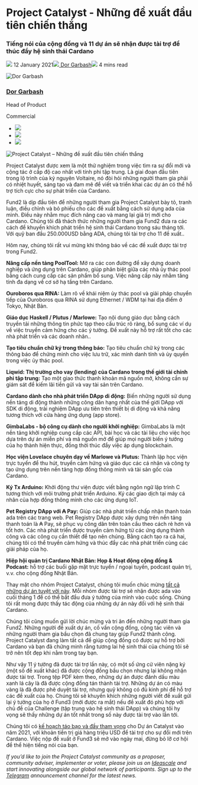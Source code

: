 # Project Catalyst - Những đề xuất đầu tiên chiến thắng

### **Tiếng nói của cộng đồng và 11 dự án sẽ nhận được tài trợ để thúc đẩy hệ sinh thái Cardano**

![](img/2021-01-12-project-catalyst-the-first-winning-proposals.002.png) 12 January 2021![](img/2021-01-12-project-catalyst-the-first-winning-proposals.002.png)[ Dor Garbash](tmp//en/blog/authors/dor-garbash/page-1/)![](img/2021-01-12-project-catalyst-the-first-winning-proposals.003.png) 4 mins read

![Dor Garbash](img/2021-01-12-project-catalyst-the-first-winning-proposals.004.png)[](tmp//en/blog/authors/dor-garbash/page-1/)

### [**Dor Garbash**](tmp//en/blog/authors/dor-garbash/page-1/)

Head of Product

Commercial

- ![](img/2021-01-12-project-catalyst-the-first-winning-proposals.005.png)[](https://linkedin.com/in/garbash "LinkedIn")
- ![](img/2021-01-12-project-catalyst-the-first-winning-proposals.006.png)[](https://twitter.com/garbash "Twitter")
- ![](img/2021-01-12-project-catalyst-the-first-winning-proposals.007.png)[](https://github.com/Garbash "GitHub")

![Project Catalyst – Những đề xuất đầu tiên chiến thắng ](img/2021-01-12-project-catalyst-the-first-winning-proposals.008.jpeg)

Project Catalyst được xem là một thử nghiệm trong việc tìm ra sự đổi mới và cộng tác ở cấp độ cao nhất với tính phi tập trung. Là giai đoạn đầu tiên trong lộ trình của kỷ nguyên Voltaire, nó đòi hỏi những người tham gia phải có nhiệt huyết, sáng tạo và đam mê để viết và triển khai các dự án có thể hỗ trợ tích cực cho sự phát triển của Cardano.

Fund2 là dịp đầu tiên để những người tham gia Project Catalyst bày tỏ, tranh luận, điều chỉnh và bỏ phiếu cho các đề xuất bằng cách sử dụng ada của mình. Điều này nhằm mục đích nâng cao và mang lại giá trị mới cho Cardano. Chúng tôi đã thách thức những người tham gia Fund2 đưa ra các cách để khuyến khích phát triển hệ sinh thái Cardano trong sáu tháng tới. Với quỹ ban đầu 250.000USD bằng ADA, chúng tôi tài trợ cho 11 đề xuất..

Hôm nay, chúng tôi rất vui mừng khi thông báo về các đề xuất được tài trợ trong Fund2.

**Nâng cấp nền tảng PoolTool:** Mở ra các con đường để xây dựng doanh nghiệp và ứng dụng trên Cardano, giúp phân biệt giữa các nhà ủy thác pool bằng cách cung cấp các sản phẩm bổ sung. Việc nâng cấp này nhằm tăng tính đa dạng về cơ sở hạ tầng trên Cardano.

**Ouroboros qua RINA:** Làm rõ về khái niệm ủy thác pool và giải pháp chuyển tiếp của Ouroboros qua RINA sử dụng Ethernet / WDM tại hai địa điểm ở Tokyo, Nhật Bản.

**Giáo dục Haskell / Plutus / Marlowe:** Tạo nội dung giáo dục bằng cách truyền tải những thông tin phức tạp theo cấu trúc rõ ràng, bổ sung các ví dụ về việc truyền cảm hứng cho các ý tưởng. Đề xuất này hỗ trợ rất tốt cho các nhà phát triển và các doanh nhân..

**Tạo tiêu chuẩn chữ ký trong thông báo:** Tạo tiêu chuẩn chữ ký trong các thông báo để chứng minh cho việc lưu trữ, xác minh danh tính và ủy quyền trong việc ủy thác pool.

**Liqwid: Thị trường cho vay (lending) của Cardano trong thế giới tài chính phi tập trung:** Tạo một giao thức thanh khoản mã nguồn mở, không cần sự giám sát để kiếm lãi tiền gửi và vay tài sản trên Cardano.

**Cardano dành cho nhà phát triển DApp di động:** Biến những người sử dụng nền tảng di động thành những công dân hạng nhất của thế giới DApp với SDK di động, trải nghiệm DApp ưu tiên trên thiết bị di động và khả năng tương thích với cửa hàng ứng dụng (app store).

**GimbaLabs - bộ công cụ dành cho người khởi nghiệp:** GimbaLabs là một nền tảng khởi nghiệp cung cấp các API, bài học và các tài liệu cho việc học dựa trên dự án miễn phí và mã nguồn mở để giúp mọi người biến ý tưởng của họ thành hiện thực, đồng thời thúc đẩy việc áp dụng blockchain.

**Học viện Lovelace chuyên dạy về Marlowe và Plutus:** Thành lập học viện trực tuyến để thu hút, truyền cảm hứng và giáo dục các cá nhân và công ty tạo ứng dụng trên nền tảng hợp đồng thông minh và tài sản gốc của Cardano.

**Ký Tx Arduino:** Khởi động thư viện được viết bằng ngôn ngữ lập trình C tương thích với môi trường phát triển Arduino. Ký các giao dịch tại máy cá nhân của hợp đồng thông minh cho các ứng dụng IoT.

**Pet Registry DApp với ₳ Pay:** Giúp các nhà phát triển chấp nhận thanh toán ada trên các trang web. Pet Registry DApp được xây dựng trên nền tảng thanh toán là ₳ Pay, sẽ phục vụ công dân trên toàn cầu theo cách rẻ hơn và tốt hơn. Các nhà phát triển được truyền cảm hứng từ các ứng dụng thành công và các công cụ cần thiết để tạo nên chúng. Bằng cách tạo ra cả hai, chúng tôi có thể truyền cảm hứng và thúc đẩy các nhà phát triển cùng các giải pháp của họ.

**Hiệp hội quản trị Cardano Nhật Bản: Họp &amp; Hoạt động cộng đồng &amp; Podcast:** hỗ trợ các buổi gặp mặt trực tuyến / ngoại tuyến, podcast quản trị, v.v. cho cộng đồng Nhật Bản.

Thay mặt cho nhóm Project Catalyst, chúng tôi muốn chúc mừng [tất cả những dự án tuyệt vời này](https://static.iohk.io/docs/catalyst/catalyst-voting-results-fund2.pdf). Mỗi nhóm được tài trợ sẽ nhận được ada vào cuối tháng 1 để có thể bắt đầu đưa ý tưởng của mình vào cuộc sống. Chúng tôi rất mong được thấy tác động của những dự án này đối với hệ sinh thái Cardano.

Chúng tôi cũng muốn gửi lời chúc mừng và tri ân đến những người tham gia Fund2. Những người đề xuất dự án, cố vấn cộng đồng, cộng tác viên và những người tham gia bầu chọn đã chung tay giúp Fund2 thành công. Project Catalyst đang làm tất cả để giúp cộng đồng có được sự hỗ trợ bởi Cardano và bạn đã chứng minh rằng tương lai hệ sinh thái của chúng tôi sẽ trở nên tốt đẹp khi nằm trong tay bạn.

Như vậy 11 ý tưởng đã được tài trợ lần này, có một số ứng cử viên nặng ký (một số đề xuất khác) đã được cộng đồng bầu chọn nhưng lại không nhận được tài trợ. Trong tệp PDF kèm theo, những dự án được đánh dấu màu xanh lá cây là đã được cộng đồng tán thành tài trợ. Những dự án có màu vàng là đã được phê duyệt tài trợ, nhưng quỹ không có đủ kinh phí để hỗ trợ các đề xuất của họ. Chúng tôi sẽ khuyến khích những người viết đề xuất gửi lại ý tưởng của họ ở Fund3 (mới được ra mắt) nếu đề xuất đó phù hợp với chủ đề của Challenge (tập trung vào hệ sinh thái DApp) và chúng tôi hy vọng sẽ thấy những dự án tốt nhất trong số này được tài trợ vào lần tới.

Chúng tôi có [kế hoạch táo bạo và đầy tham vọng](https://youtu.be/GjPhxXDFv58?t=128) cho Dự án Catalyst vào năm 2021, với khoản tiền trị giá hàng triệu USD để tài trợ cho sự đổi mới trên Cardano. Việc nộp đề xuất ở Fund3 sẽ mở vào ngày mai, đừng bỏ lỡ cơ hội để thể hiện tiếng nói của bạn.

*If you’d like to join the Project Catalyst community as a proposer, community adviser, implementer or voter, please join us on [Ideascale](https://cardano.ideascale.com/a/index) and start innovating alongside our global network of participants. Sign up to the [Telegram](https://t.me/cardanocatalyst) announcement channel for the latest news.* 
